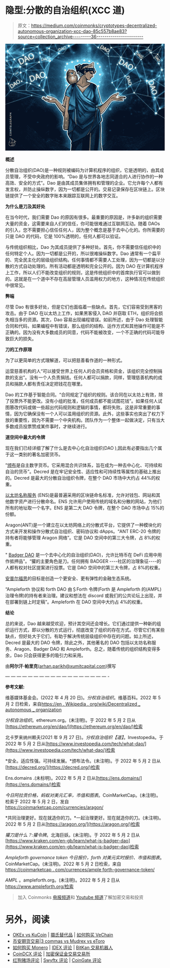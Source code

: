 # 隐型:分散的自治组织(XCC 道)

> 原文：<https://medium.com/coinmonks/cryptotypes-decentralized-autonomous-organization-xcc-dao-85c557b8ae83?source=collection_archive---------36----------------------->

![](img/5df482265bed21478a9efdbfcabc74c7.png)

**概述**

分散自治组织(DAO)是一种规则被编码为计算机程序的组织，它是透明的，由其成员管理，不受中央政府的影响。“Dao 是与世界各地志同道合的人进行协作的一种高效、安全的方式”。Dao 是由其成员集体拥有和管理的企业。它允许每个人都有发言权，并防止操纵数字，因为一切都是公开的。交易记录保存在区块链上。区块链提供了一个安全的数字账本来跟踪互联网上的数字交互。

**为什么是刀及其好处**

在当今时代，我们需要 Dao 的原因有很多。最重要的原因是，许多新的组织需要大量的资金，这需要来自人们的信任，你可能很难通过互联网互动。随着 DAOs 的引入，您不需要担心信任任何人，因为整个概念是基于去中心化的。你所需要的只是 DAO 的代码，它是 100%透明的，任何人都可以验证。

与传统组织相比，Dao 为其成员提供了多种好处。首先，你不需要信任组织中的任何特定个人。因为一切都是公开的，所以很难操纵数字。Dao 通常有一个扁平的、完全民主化的层级组织结构。任何事情都不需要人工处理，因为一切都是以分散的方式自动处理的。所有活动都是透明和完全公开的。因为 DAO 在计算机程序上工作，所以人们不能改变组织的规则，这是传统组织中的首席执行官可以做到的。这就是在一个道中不存在高层管理人员滥用权力的地方，这种情况在传统组织中很常见。

**弊端**

尽管 Dao 有很多好处，但是它们也面临着一些缺点。首先，它们容易受到黑客的攻击。由于 DAO 在以太坊上工作，如果黑客侵入 DAO 并窃取 ETH，组织将会损失相当多的资源。其次，Dao 容易出现编程错误。如前所述，由于 Dao 处理智能合同和代码，如果编程中有错误，那么组织的结构、运作方式和其他操作可能是不正确的。因为没有大多数成员的同意，代码不能被改变，一个不正确的代码可能导致巨大的损失。

**刀的工作原理**

为了以更简单的方式理解道，可以把慈善看作道的一种形式。

运营慈善机构的人“可以接受世界上任何人的会员资格和资金，该组织完全控制捐款的支出”。没有一个人负责捐钱。任何人都可以捐款，同样，管理慈善机构的成员和捐款人都有责任决定把钱花在哪里。

Dao 的工作基于智能合同。“合同规定了组织的规则。该合同在以太坊上有效，除了投票外不能更改。没有小组的批准，任何成员都不能试图花钱”。如果任何人试图篡改代码或做一些超出代码规则和逻辑的事情，都将失败。这是非常重要的事情，因为它确保没有一个人可以滥用组织的资源。此外，这些事实也突出了权力下放的重要性，因为不需要一个中央机构。团队作为一个整体一起做决定，只有当大多数成员投票赞成某件事时，才继续进行。

**道空间中最大的令牌**

现在我们已经详细了解了什么是去中心化自治组织(DAO ),因此有必要指出几个属于这一类别的著名加密货币。

”[颁布](https://www.decred.org/)是自主数字货币。它采用混合共识体系，旨在成为一种去中心化、可持续和自治的货币”。Decred 是在牢记安全性、适应性和可持续性等属性的基础上推出的。Decred 是最大的分散自治组织令牌，在整个 DAO 市场中大约占 44%的权重。

[以太坊名称服务](https://ens.domains/) (ENS)是最普遍采用的区块链命名标准，允许对钱包、网站和其他数字资产进行分散命名。ENS 允许用户使用传统的域名和分散的网站，为他们所有的地址取一个名字。ENS 是第二大 DAO 令牌，在整个 DAO 市场中占 15%的份额。

Aragon(ANT)是一个建立在以太坊网络上的分散式平台，它提供了一种模块化的方式来开发和操作分散式自治组织、密码协议和 dApps。“ANT ERC-20 令牌的持有者将能够管理 Aragon 网络”。它是 DAO 空间中的第三大令牌，占 8%的权重。

" [Badger DAO](https://badger.com/) 是一个去中心化的自治组织(DAO)，允许比特币在 DeFi 应用中用作抵押品"。“獾的主要角色是刀。任何拥有 BADGER ----社区的治理象征----的人都有权对社区提案进行投票。它是 DAO 空间中的第三大令牌，占 8%的权重。

[安普尔福思](https://www.ampleforth.org/)的目标是创造一个更安全、更有弹性的金融生态系统。

“Ampleforth 协议和 forth DAO 由＄Forth 令牌(Forth 是 Ampleforth 的(AMPL)治理令牌)的持有者来治理。建议和想法在 discord 或我们的公共论坛上出现，并在部署到链上时定稿”。Ampleforth 在 DAO 空间中大约占 4%的权重。

**结论**

总的来说，Dao 越来越受欢迎，预计其空间还会增长。它们通过提供一种新的组织运行方式，即以分散的方式运行，彻底改变了组织的存在方式。尽管它们有某些缺点，但好处大于它们，有助于解决传统层级组织中存在的问题。如上所述，Decred 是最大的 DAO 令牌，除此之外，其他著名的 DAO 包括以太坊名称服务、Aragon、Badger DAO 和 Ampleforth。总之，随着传统的组织结构变得多余，Dao 只会获得更多的吸引力和采用。

由**阿尔汗·帕里克**([arhan.parikh@xumitcapital.com](mailto:arhan.parikh@xumitcapital.com))撰写

— — — — — — — — — — — — — — — — — — -

**参考文献:**

维基媒体基金会。(2022 年 4 月 20 日)。*分权自治组织*。维基百科。2022 年 5 月 2 日检索，来自[https://en . Wikipedia . org/wiki/Decentralized _ autonomous _ organization](https://en.wikipedia.org/wiki/Decentralized_autonomous_organization)

*分权自治组织*。ethereum.org。(未注明)。于 2022 年 5 月 2 日从[https://ethereum.org/en/dao/](https://ethereum.org/en/dao/)检索

北卡罗来纳州赖夫(2021 年 9 月 27 日)。*分权自治组织【道】*。Investopedia。于 2022 年 5 月 2 日从[https://www.investopedia.com/tech/what-dao/](https://www.investopedia.com/tech/what-dao/)检索

*安全。适应性强。可持续发展。*颁布法令。(未注明)。于 2022 年 5 月 2 日从[https://decred.org/](https://decred.org/)检索

Ens.domains .(未标明)。2022 年 5 月 2 日从[https://ens.domains/](https://ens.domains/)检索

*今日阿拉贡价格，蚂蚁对美元汇率，市值和图表*。CoinMarketCap。(未注明)。检索于 2022 年 5 月 2 日，发自 https://coinmarketcap.com/currencies/aragon/

*共同治理更好。现在就造你的刀。*一起治理更好。现在就造你的刀。(未注明)。2022 年 5 月 2 日从[https://aragon.org/](https://aragon.org/)检索

*獾刀是什么？:獾令牌*。北海巨妖。(未注明)。于 2022 年 5 月 2 日从[https://www.kraken.com/en-gb/learn/what-is-badger-dao](https://www.kraken.com/en-gb/learn/what-is-badger-dao)检索

*Ampleforth governance token 今日报价，forth 对美元实时报价、市值和图表*。CoinMarketCap。(未注明)。2022 年 5 月 2 日检索，来自[https://coinmarketcap . com/currences/ample forth-governance-token/](https://coinmarketcap.com/currencies/ampleforth-governance-token/)

*AMPL* 。ampleforth.org。(未注明)。2022 年 5 月 2 日从 https://www.ampleforth.org/检索

> 加入 Coinmonks [电报频道](https://t.me/coincodecap)和 [Youtube 频道](https://www.youtube.com/c/coinmonks/videos)了解加密交易和投资

# 另外，阅读

*   [OKEx vs KuCoin](https://coincodecap.com/okex-kucoin) | [摄氏替代品](https://coincodecap.com/celsius-alternatives) | [如何购买 VeChain](https://coincodecap.com/buy-vechain)
*   [币安期货交易](https://coincodecap.com/binance-futures-trading)|[3 commas vs Mudrex vs eToro](https://coincodecap.com/mudrex-3commas-etoro)
*   [如何购买 Monero](https://coincodecap.com/buy-monero) | [IDEX 评论](https://coincodecap.com/idex-review) | [BitKan 交易机器人](https://coincodecap.com/bitkan-trading-bot)
*   [CoinDCX 评论](/coinmonks/coindcx-review-8444db3621a2) | [加密保证金交易交易所](https://coincodecap.com/crypto-margin-trading-exchanges)
*   [红狗赌场评论](https://coincodecap.com/red-dog-casino-review) | [Swyftx 评论](https://coincodecap.com/swyftx-review) | [CoinGate 评论](https://coincodecap.com/coingate-review)